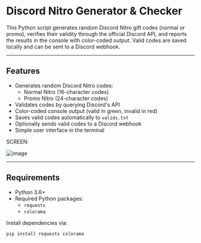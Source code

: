 # Discord Nitro Generator & Checker

This Python script generates random Discord Nitro gift codes (normal or promo), verifies their validity through the official Discord API, and reports the results in the console with color-coded output. Valid codes are saved locally and can be sent to a Discord webhook.

---

## Features

- Generates random Discord Nitro codes:
  - Normal Nitro (16-character codes)
  - Promo Nitro (24-character codes)
- Validates codes by querying Discord's API
- Color-coded console output (valid in green, invalid in red)
- Saves valid codes automatically to `valids.txt`
- Optionally sends valid codes to a Discord webhook
- Simple user interface in the terminal

SCREEN:

![image](https://github.com/user-attachments/assets/ee263a6d-1a8d-4a7d-b11a-fe9f3bdf3ee7)

---

## Requirements

- Python 3.6+
- Required Python packages:
  - `requests`
  - `colorama`

Install dependencies via:

```bash
pip install requests colorama
